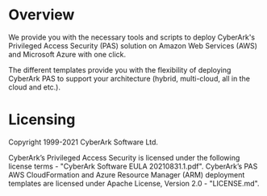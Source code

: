 # Overview

We provide you with the necessary tools and scripts to deploy CyberArk's Privileged Access Security (PAS) solution on Amazon Web Services (AWS) and Microsoft Azure with one click.

The different templates provide you with the flexibility of deploying CyberArk PAS to support your architecture (hybrid, multi-cloud, all in the cloud and etc.).


# Licensing
Copyright 1999-2021 CyberArk Software Ltd.

CyberArk’s Privileged Access Security is licensed under the following license terms - "CyberArk Software EULA 20210831.1.pdf". CyberArk’s PAS AWS CloudFormation and Azure Resource Manager (ARM) deployment templates are licensed under Apache License, Version 2.0 - "LICENSE.md".
